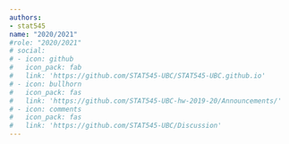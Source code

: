 ```yaml
---
authors:
- stat545
name: "2020/2021"
#role: "2020/2021"
# social:
# - icon: github
#   icon_pack: fab
#   link: 'https://github.com/STAT545-UBC/STAT545-UBC.github.io'
# - icon: bullhorn
#   icon_pack: fas
#   link: 'https://github.com/STAT545-UBC-hw-2019-20/Announcements/'
# - icon: comments
#   icon_pack: fas
#   link: 'https://github.com/STAT545-UBC/Discussion'
---
```

